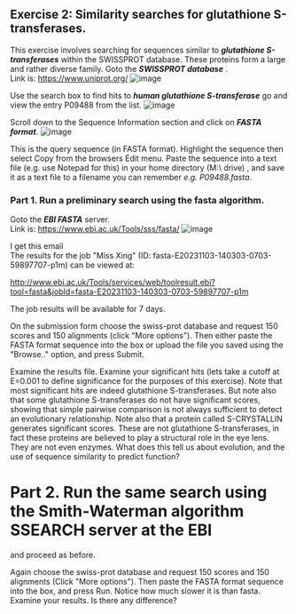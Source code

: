## Exercise 2: Similarity searches for glutathione S-transferases.
This exercise involves searching for sequences similar to ***glutathione S-transferases*** within the SWISSPROT database. 
These proteins form a large and rather diverse family. 
Goto the ***SWISSPROT database*** .      
Link is: https://www.uniprot.org/
![image](https://github.com/xingyc520bio/bioinformatics/assets/49332831/d4040f68-2e42-44d9-a5ff-c7e7cbd71e18)

Use the search box to find hits to ***human glutathione S-transferase*** go and view the entry P09488 from the list. 
![image](https://github.com/xingyc520bio/bioinformatics/assets/49332831/9ed0f6d6-c91f-4d48-8315-c7faf21c1946)



Scroll down to the Sequence Information section and click on ***FASTA format***. 
![image](https://github.com/xingyc520bio/bioinformatics/assets/49332831/be824056-8ab0-4fac-9b22-72f6d00f1756)


This is the query sequence (in FASTA format). Highlight the sequence then select Copy from the browsers Edit menu. Paste the sequence into a text file (e.g. use Notepad for this) in your home directory (M:\ drive) , 
and save it as a text file to a filename you can remember *e.g. P09488.fasta*.

### Part 1. Run a preliminary search using the fasta algorithm.

Goto the ***EBI FASTA*** server.     
Link is: https://www.ebi.ac.uk/Tools/sss/fasta/
![image](https://github.com/xingyc520bio/bioinformatics/assets/49332831/9f6f60f9-6669-45f1-8210-1c7ff4049778)

I get this email   
The results for the job "Miss Xing" (ID: fasta-E20231103-140303-0703-59897707-p1m) can be viewed at:

http://www.ebi.ac.uk/Tools/services/web/toolresult.ebi?tool=fasta&jobId=fasta-E20231103-140303-0703-59897707-p1m

The job results will be available for 7 days.

On the submission form choose the swiss-prot database and request 150 scores and 150 alignments (click "More options"). 
Then either paste the FASTA format sequence into the box or upload the file you saved using the "Browse.." option, and press Submit.

Examine the results file. Examine your significant hits (lets take a cutoff at E=0.001 to define significance for the purposes of this exercise). 
Note that most significant hits are indeed glutathione S-transferases. But note also that some glutathione S-transferases do not have significant scores, 
showing that simple pairwise comparison is not always sufficient to detect an evolutionary relationship. 
Note also that a protein called S-CRYSTALLIN generates significant scores. These are not glutathione S-transferases, 
in fact these proteins are believed to play a structural role in the eye lens. They are not even enzymes. What does this tell us about evolution, 
and the use of sequence similarity to predict function?

# Part 2. Run the same search using the Smith-Waterman algorithm SSEARCH server at the EBI

and proceed as before.

Again choose the swiss-prot database and request 150 scores and 150 alignments (Click "More options"). 
Then paste the FASTA format sequence into the box, and press Run. Notice how much slower it is than fasta. 
Examine your results. Is there any difference?
